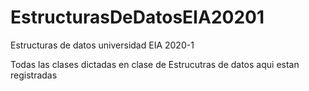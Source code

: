# EstructurasDeDatosEIA20201
Estructuras de datos universidad EIA 2020-1

Todas las clases dictadas en clase de Estrucutras de datos aqui estan registradas
